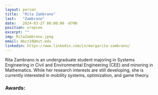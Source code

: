 ```yaml
---
layout: person
title:  "Rita Zambrano"
last:   "Zambrano"
date:   2024-03-27 00:00:00 -0700
position: uropcee
excerpt: ""
img: RitaZambrano.jpeg
email: mbcz10@mit.edu
linkedin: https://www.linkedin.com/in/margarita-zambrano/
---
```


Rita Zambrano is an undergraduate student majoring in Systems Engineering in Civil and Environmental Engineering (CEE) and minoring in Mathematics. While her research interests are still developing, she is currently interested in mobility systems, optimization, and game theory.

### Awards:
